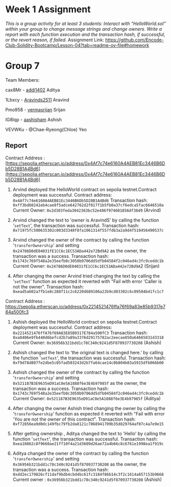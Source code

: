 # Week 1 Assignment
*This is a group activity for at least 3 students:
Interact with “HelloWorld.sol” within your group to change message strings and change owners.
Write a report with each function execution and the transaction hash, if successful, or the revert reason, if failed.*
Assignment Link: https://github.com/Encode-Club-Solidity-Bootcamp/Lesson-04?tab=readme-ov-file#homework

# Group 7
Team Members:

cax8Mr - [addi1402](https://github.com/addi1402) Aditya

1Lbxcy - [Aravinds2511](https://github.com/Aravinds2511) Aravind

Pmo958 - [vermasrijan](https://github.com/vermasrijan) Srijan

IG8lqp - [aashisham](https://github.com/aashisham) Ashish 

VEVWKu - @Chae-Ryeong(Chloe) Yeo

## Report


Contract Address : [https://sepolia.etherscan.io/address/0x4Af7c74e6160A4AEB81Ec3446B6Db5D28B1A4Bd6](https://sepolia.etherscan.io/address/0x4Af7c74e6160A4AEB81Ec3446B6Db5D28B1A4Bd6)
1. Arvind deployed the HelloWorld contract on sepolia testnet.Contract deployment was successful.
Contract address: `0x4Af7c74e6160A4AEB81Ec3446B6Db5D28B1A4Bd6`
Transaction hash: `0xff3bd60241eb4cae8f5adce642762d2f017f1b5fb0a37cf6edca5fac6646510a`
Current Owner: `0x2d303feda3042363bc52e486f974601856df30d9` (Arvind)

2. Arvind changed the text to 'owner is AravindS' by calling the function '`setText`', the transaction was successful.
Transaction hash: `0x71975fc500635302c003d3348f8fa1061314f557fdb3a2a9d4f510456490537c`

3. Arvind changed the owner of the contract by calling the function '`transferOwnership`' and setting `0x24786D0dE04031fE1CC6c1EC53ADa442e72Bd9A2` as the owner, the transaction was a success.
Transaction hash: `0x1743c769f548a2e35eefb0c3050b9706dd5dfb04584f2c046ed4c3fc9ceddc1b`
Current Owner: `0x24786D0dE04031fE1CC6c1EC53ADa442e72Bd9A`2 (Srijan)

4. After changing the owner Arvind tried changing the text by calling the '`setText`' function as expected it reverted with "Fail with error 'Caller is not the owner".
Transaction hash: `0xead5a602a7fb1e8c288f11c2c6220d689106a22b9cd03302c6c09504b41fc1c7`





Contract Address : https://sepolia.etherscan.io/address/0x2214521476ffa76f69a83e85b9317e784a500fc3

1. Ashish deployed the HelloWorld contract on sepolia testnet.Contract deployment was successful.
Contract address: `0x2214521476ffA76f69A83E85B9317E784a500fC3`
Transaction hash: `0xa8406e9fb440d6befcd2b7a89a3376d29175782ac2eecae850a64665831d3318`
Current Owner: `0x36956b321bdd1c78C340c9241d5F870937730208` (Ashish)

2. Ashish changed the text to 'the original text is changed here.' by calling the function '`setText`', the transaction was successful.
Transaction hash: `0xf9d78d807fe2dbe5c05fad503243d2b7fa64cae14c0b804b03a5915dfb066b00`

3. Ashish changed the owner of the contract by calling the function '`transferOwnership`' and setting `0x521187B3E9635eD91aC0e5A1888f6e3E4b97985f` as the owner, the transaction was a success.
Transaction hash: `0x1743c769f548a2e35eefb0c3050b9706dd5dfb04584f2c046ed4c3fc9ceddc1b`
Current Owner: `0x521187B3E9635eD91aC0e5A1888f6e3E4b97985f` (Aditya)

4. After changing the owner Ashish tried changing the owner by calling the ‘`transferOwnership`’ function as expected it reverted with "Fail with error 'You are not the owner of this contract".
Transaction hash: `0xf72856ea9d0dc149fbc79fb2da8121c7868941709b35d829764af07c4a7e9e15`

5. After getting ownership , Aditya changed the text to 'Hello' by calling the function '`setText`', the transaction was successful.
Transaction hash: `0xea10862c8f9660ae21ff10f4a21d3609d26ae72a4b66c8c6761e1998ea1f919c`

6. Aditya changed the owner of the contract by calling the function '`transferOwnership`' and setting `0x36956b321bdd1c78c340c9241d5f870937730208` as the owner, the transaction was a success.
Transaction hash: `0xdd2ec179826cf11daf9bdb4cbd4bc61fc3184f86b14c3f2c1614a857153b9668`
Current owner : `0x36956b321bdd1c78c340c9241d5f870937730208` (Ashish)
